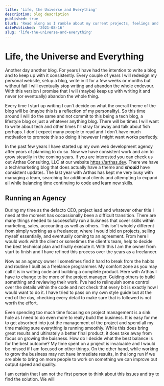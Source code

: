 ```yaml
---
title: 'Life, the Universe and Everything'
description: blog description
published: true
blurb: 'Read along as I ramble about my current projects, feelings and what is coming next'
datePublished: '2021-08-16'
slug: 'life-the-universe-and-everything'
---
```


# Life, the Universe and Everything

Another day another blog. For years I have had the intention to write a blog and to keep up with it consistently. Every couple of years I will redesign my personal website, setup a blog, write in it for a few weeks or months but without fail I will eventually stop writing and abandon the whole endevour. With this version I promise that I will (maybe) keep up with writing it and never (or eventually) abandon the whole thing.

Every time I start up writing I can't decide on what the overall theme of the blog will be (maybe this is a reflection of my personality). So this time around I will do the same and not commit to this being a tech blog, a lifestyle blog or just a whatever anything blog. There will be times I will want to write about tech and other times I'll stray far away and talk about fish perhaps. I don't expect many people to read and I don't have much motivation to promote this so doing it however I might want works perfectly.

In the past few years I have started up my own web development agency after years of planning to do so. Now we have consistent work and aim to grow steadily in the coming years. If you are interested you can check us out Arthas Consulting, LLC at our website <a href="https://arthas.dev">https://arthas.dev</a>. There we have a tech/marketing blog that does actually have a theme and ***should*** have consistent updates. The last year with Arthas has kept me very busy with managing a team, searching for additional clients and attempting to expand all while balancing time continuing to code and learn new skills.

## Running an Agency

During my time as the defacto CEO, project lead and whatever other title I need at the moment has occassionally been a difficult transition. There are many things needed to successfully run a buisness that cover skills within marketing, sales, accounting as well as others. This isn't wholely different from simply working as a freelancer, where I would bid on projects, selling myself essentially, and eventually coming to an agreement. From here I would work with the client or sometimes the client's team, help to decide the best technical plan and finally execute it. With this I am the owner from start to finish and I have refined this process over the years as a freelancer.

Now as an agency owner I sometimes find it hard to break from the habits and routine I built as a freelance programmer. My comfort zone as you may call it is in writing code and building a complete product. Here with Arthas I have to change to be more of the project manager. Guiding others to build something and reviewing their work. I've had to relinquish some control over the details within the code and not check that every bit is exactly how I would want to do it. I have tried to pass on my own style guide but at the end of the day, checking every detail to make sure that is followed is not worth the effort.

Even spending too much time focusing on project management is a sink hole as I need to do even more to really build the business. It is easy for me to get absorbed into just the management of the project and spend all my time making sure everything is running smoothly. While this does bring great results and ultimately a better final product, it does take away from focus on growing the buisness. How do I decide what the best balance is for the best outcome? My time spent on a project is invaluable and I would be missed if I am focused on other things. On the other hand, while working to grow the business may not have immediate results, in the long run if we are able to bring on more people to work on something we can improve out output speed and quality.

I am certain that I am not the first person to think about this issues and try to find the solution. We will